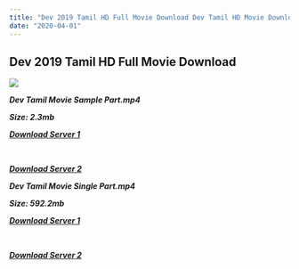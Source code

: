 ```yaml
---
title: "Dev 2019 Tamil HD Full Movie Download Dev Tamil HD Movie Download"
date: "2020-04-01"
---
```


## Dev 2019 Tamil HD Full Movie Download

![](https://images.moviebuff.com/9fb1a28e-a6b4-4efb-a7ae-430527dd1133?w=1000)

**_Dev Tamil Movie Sample Part.mp4_**

**_Size: 2.3mb_**

**_[Download Server 1](http://b8.wetransfer.vip/files/Tamil{dd491190c7c44e72d5bc6265d8d28d52dc406d5dbea1734fee0f652b09d71bf7}20Movies/Tamil{dd491190c7c44e72d5bc6265d8d28d52dc406d5dbea1734fee0f652b09d71bf7}202019{dd491190c7c44e72d5bc6265d8d28d52dc406d5dbea1734fee0f652b09d71bf7}20Movies/Dev{dd491190c7c44e72d5bc6265d8d28d52dc406d5dbea1734fee0f652b09d71bf7}20(2019)/Dev{dd491190c7c44e72d5bc6265d8d28d52dc406d5dbea1734fee0f652b09d71bf7}20(2019){dd491190c7c44e72d5bc6265d8d28d52dc406d5dbea1734fee0f652b09d71bf7}20Proper{dd491190c7c44e72d5bc6265d8d28d52dc406d5dbea1734fee0f652b09d71bf7}20HDRip/Dev{dd491190c7c44e72d5bc6265d8d28d52dc406d5dbea1734fee0f652b09d71bf7}20(2019){dd491190c7c44e72d5bc6265d8d28d52dc406d5dbea1734fee0f652b09d71bf7}20Sample{dd491190c7c44e72d5bc6265d8d28d52dc406d5dbea1734fee0f652b09d71bf7}20(640x360).mp4)_**

**_[  
](http://b8.wetransfer.vip/files/Tamil{dd491190c7c44e72d5bc6265d8d28d52dc406d5dbea1734fee0f652b09d71bf7}20Movies/Tamil{dd491190c7c44e72d5bc6265d8d28d52dc406d5dbea1734fee0f652b09d71bf7}202019{dd491190c7c44e72d5bc6265d8d28d52dc406d5dbea1734fee0f652b09d71bf7}20Movies/Dev{dd491190c7c44e72d5bc6265d8d28d52dc406d5dbea1734fee0f652b09d71bf7}20(2019)/Dev{dd491190c7c44e72d5bc6265d8d28d52dc406d5dbea1734fee0f652b09d71bf7}20(2019){dd491190c7c44e72d5bc6265d8d28d52dc406d5dbea1734fee0f652b09d71bf7}20Proper{dd491190c7c44e72d5bc6265d8d28d52dc406d5dbea1734fee0f652b09d71bf7}20HDRip/Dev{dd491190c7c44e72d5bc6265d8d28d52dc406d5dbea1734fee0f652b09d71bf7}20(2019){dd491190c7c44e72d5bc6265d8d28d52dc406d5dbea1734fee0f652b09d71bf7}20Sample{dd491190c7c44e72d5bc6265d8d28d52dc406d5dbea1734fee0f652b09d71bf7}20(640x360).mp4)_**

**_[Download Server 2](http://b8.wetransfer.vip/files/Tamil{dd491190c7c44e72d5bc6265d8d28d52dc406d5dbea1734fee0f652b09d71bf7}20Movies/Tamil{dd491190c7c44e72d5bc6265d8d28d52dc406d5dbea1734fee0f652b09d71bf7}202019{dd491190c7c44e72d5bc6265d8d28d52dc406d5dbea1734fee0f652b09d71bf7}20Movies/Dev{dd491190c7c44e72d5bc6265d8d28d52dc406d5dbea1734fee0f652b09d71bf7}20(2019)/Dev{dd491190c7c44e72d5bc6265d8d28d52dc406d5dbea1734fee0f652b09d71bf7}20(2019){dd491190c7c44e72d5bc6265d8d28d52dc406d5dbea1734fee0f652b09d71bf7}20Proper{dd491190c7c44e72d5bc6265d8d28d52dc406d5dbea1734fee0f652b09d71bf7}20HDRip/Dev{dd491190c7c44e72d5bc6265d8d28d52dc406d5dbea1734fee0f652b09d71bf7}20(2019){dd491190c7c44e72d5bc6265d8d28d52dc406d5dbea1734fee0f652b09d71bf7}20Sample{dd491190c7c44e72d5bc6265d8d28d52dc406d5dbea1734fee0f652b09d71bf7}20(640x360).mp4)_**

**_Dev Tamil Movie Single Part.mp4_**

**_Size: 592.2mb_**

**_[Download Server 1](http://b8.wetransfer.vip/files/Tamil{dd491190c7c44e72d5bc6265d8d28d52dc406d5dbea1734fee0f652b09d71bf7}20Movies/Tamil{dd491190c7c44e72d5bc6265d8d28d52dc406d5dbea1734fee0f652b09d71bf7}202019{dd491190c7c44e72d5bc6265d8d28d52dc406d5dbea1734fee0f652b09d71bf7}20Movies/Dev{dd491190c7c44e72d5bc6265d8d28d52dc406d5dbea1734fee0f652b09d71bf7}20(2019)/Dev{dd491190c7c44e72d5bc6265d8d28d52dc406d5dbea1734fee0f652b09d71bf7}20(2019){dd491190c7c44e72d5bc6265d8d28d52dc406d5dbea1734fee0f652b09d71bf7}20Proper{dd491190c7c44e72d5bc6265d8d28d52dc406d5dbea1734fee0f652b09d71bf7}20HDRip/Dev{dd491190c7c44e72d5bc6265d8d28d52dc406d5dbea1734fee0f652b09d71bf7}20(2019){dd491190c7c44e72d5bc6265d8d28d52dc406d5dbea1734fee0f652b09d71bf7}20Single{dd491190c7c44e72d5bc6265d8d28d52dc406d5dbea1734fee0f652b09d71bf7}20Part{dd491190c7c44e72d5bc6265d8d28d52dc406d5dbea1734fee0f652b09d71bf7}20(640x360).mp4)_**

**_[  
](http://b8.wetransfer.vip/files/Tamil{dd491190c7c44e72d5bc6265d8d28d52dc406d5dbea1734fee0f652b09d71bf7}20Movies/Tamil{dd491190c7c44e72d5bc6265d8d28d52dc406d5dbea1734fee0f652b09d71bf7}202019{dd491190c7c44e72d5bc6265d8d28d52dc406d5dbea1734fee0f652b09d71bf7}20Movies/Dev{dd491190c7c44e72d5bc6265d8d28d52dc406d5dbea1734fee0f652b09d71bf7}20(2019)/Dev{dd491190c7c44e72d5bc6265d8d28d52dc406d5dbea1734fee0f652b09d71bf7}20(2019){dd491190c7c44e72d5bc6265d8d28d52dc406d5dbea1734fee0f652b09d71bf7}20Proper{dd491190c7c44e72d5bc6265d8d28d52dc406d5dbea1734fee0f652b09d71bf7}20HDRip/Dev{dd491190c7c44e72d5bc6265d8d28d52dc406d5dbea1734fee0f652b09d71bf7}20(2019){dd491190c7c44e72d5bc6265d8d28d52dc406d5dbea1734fee0f652b09d71bf7}20Single{dd491190c7c44e72d5bc6265d8d28d52dc406d5dbea1734fee0f652b09d71bf7}20Part{dd491190c7c44e72d5bc6265d8d28d52dc406d5dbea1734fee0f652b09d71bf7}20(640x360).mp4)_**

**_[Download Server 2](http://b8.wetransfer.vip/files/Tamil{dd491190c7c44e72d5bc6265d8d28d52dc406d5dbea1734fee0f652b09d71bf7}20Movies/Tamil{dd491190c7c44e72d5bc6265d8d28d52dc406d5dbea1734fee0f652b09d71bf7}202019{dd491190c7c44e72d5bc6265d8d28d52dc406d5dbea1734fee0f652b09d71bf7}20Movies/Dev{dd491190c7c44e72d5bc6265d8d28d52dc406d5dbea1734fee0f652b09d71bf7}20(2019)/Dev{dd491190c7c44e72d5bc6265d8d28d52dc406d5dbea1734fee0f652b09d71bf7}20(2019){dd491190c7c44e72d5bc6265d8d28d52dc406d5dbea1734fee0f652b09d71bf7}20Proper{dd491190c7c44e72d5bc6265d8d28d52dc406d5dbea1734fee0f652b09d71bf7}20HDRip/Dev{dd491190c7c44e72d5bc6265d8d28d52dc406d5dbea1734fee0f652b09d71bf7}20(2019){dd491190c7c44e72d5bc6265d8d28d52dc406d5dbea1734fee0f652b09d71bf7}20Single{dd491190c7c44e72d5bc6265d8d28d52dc406d5dbea1734fee0f652b09d71bf7}20Part{dd491190c7c44e72d5bc6265d8d28d52dc406d5dbea1734fee0f652b09d71bf7}20(640x360).mp4)_**
